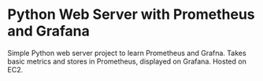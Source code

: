 # Python Web Server with Prometheus and Grafana

Simple Python web server project to learn Prometheus and Grafna. Takes basic metrics and stores in Prometheus, displayed on Grafana. Hosted on EC2.
